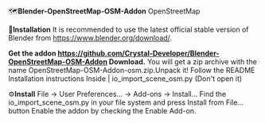 🗺**Blender-OpenStreetMap-OSM-Addon**
OpenStreetMap

🧭**Installation**
It is recommended to use the latest official stable version of Blender from https://www.blender.org/download/.

**Get the addon https://github.com/Crystal-Developer/Blender-OpenStreetMap-OSM-Addon Download.** You will get a zip archive with the name OpenStreetMap-OSM-Addon-osm.zip.Unpack it! Follow the README Installation instructions Inside | io_import_scene_osm.py (Don't open it)

⚙**Install**
File → User Preferences... → Add-ons  → Install... 
Find the io_import_scene_osm.py in your file system and press Install from File... button
Enable the addon by checking the Enable Add-on.

